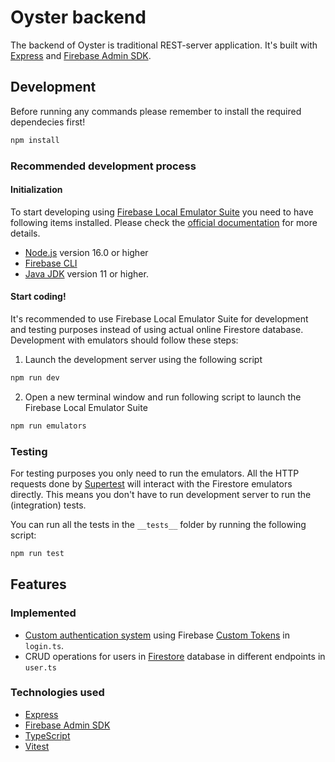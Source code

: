 # Oyster backend

The backend of Oyster is traditional REST-server application. It's built with [Express](https://expressjs.com/) and [Firebase Admin SDK](https://firebase.google.com/docs/admin/setup). 

## Development

Before running any commands please remember to install the required dependecies first!

```bash
npm install
```

### Recommended development process

#### Initialization

To start developing using [Firebase Local Emulator Suite](https://firebase.google.com/docs/emulator-suite) you need to have following items installed. Please check the [official documentation](https://firebase.google.com/docs/emulator-suite/install_and_configure) for more details.
- [Node.js](https://nodejs.org/en/download/package-manager) version 16.0 or higher
- [Firebase CLI](https://firebase.google.com/docs/cli)
- [Java JDK](https://jdk.java.net/) version 11 or higher.

#### Start coding!

It's recommended to use Firebase Local Emulator Suite for development and testing purposes instead of using actual online Firestore database. Development with emulators should  follow these steps: 

1. Launch the development server using the following script
```bash
npm run dev
```

2. Open a new terminal window and run following script to launch the Firebase Local Emulator Suite
```bash
npm run emulators
```

### Testing

For testing purposes you only need to run the emulators. All the HTTP requests done by [Supertest](https://ladjs.github.io/superagent/#request-basics) will interact with the Firestore emulators directly. This means you don't have to run development server to run the (integration) tests.

You can run all the tests in the `__tests__` folder by running the following script:

```bash
npm run test
```

## Features

### Implemented 
- [Custom authentication system](https://firebase.google.com/docs/auth/web/custom-auth) using Firebase [Custom Tokens](https://firebase.google.com/docs/auth/admin/create-custom-tokens) in `login.ts`. 
- CRUD operations for users in [Firestore](https://firebase.google.com/docs/firestore) database in different endpoints in `user.ts`


### Technologies used
- [Express](https://expressjs.com/)
- [Firebase Admin SDK](https://firebase.google.com/docs/admin/setup)
- [TypeScript](https://www.typescriptlang.org/)
- [Vitest](https://vitest.dev/)